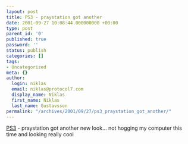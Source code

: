 ```yaml
---
layout: post
title: PS3 - praystation got another
date: 2001-09-27 10:08:44.000000000 +00:00
type: post
parent_id: '0'
published: true
password: ''
status: publish
categories: []
tags:
- Uncategorized
meta: {}
author:
  login: niklas
  email: niklas@protocol7.com
  display_name: Niklas
  first_name: Niklas
  last_name: Gustavsson
permalink: "/archives/2001/09/27/ps3_praystation_got_another/"
---
```

[PS3](http://praystation.com/) - praystation got another new look... not hogging my computer this time and looking really cool

